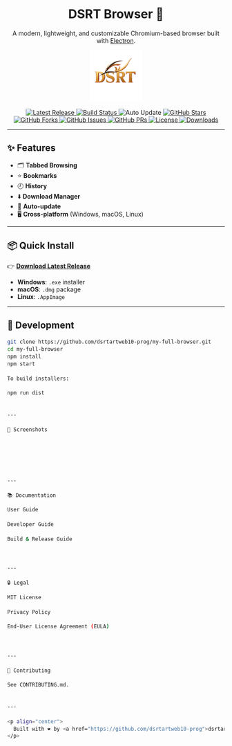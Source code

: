 <h1 align="center">DSRT Browser 🦊</h1>

<p align="center">
  A modern, lightweight, and customizable Chromium-based browser built with <a href="https://www.electronjs.org/">Electron</a>.
</p>

<p align="center">
  <img src="assets/IMG-20250914-WA0000-removebg-preview.png" alt="MyBrowser Logo" width="120"/>
</p>

<p align="center">
  <!-- Release & Build -->
  <a href="https://github.com/dsrtartweb10-prog/my-full-browser/releases">
    <img src="https://img.shields.io/github/v/release/dsrtartweb10-prog/my-full-browser?logo=github&color=blue" alt="Latest Release"/>
  </a>
  <a href="https://github.com/dsrtartweb10-prog/my-full-browser/actions">
    <img src="https://img.shields.io/github/actions/workflow/status/dsrtartweb10-prog/my-full-browser/build.yml?logo=github&label=Build" alt="Build Status"/>
  </a>
  <img src="https://img.shields.io/badge/auto--update-enabled-brightgreen?logo=electron" alt="Auto Update"/>

  <!-- Repo Stats -->
  <a href="https://github.com/dsrtartweb10-prog/my-full-browser/stargazers">
    <img src="https://img.shields.io/github/stars/dsrtartweb10-prog/my-full-browser?style=social" alt="GitHub Stars"/>
  </a>
  <a href="https://github.com/dsrtartweb10-prog/my-full-browser/network/members">
    <img src="https://img.shields.io/github/forks/dsrtartweb10-prog/my-full-browser?style=social" alt="GitHub Forks"/>
  </a>
  <a href="https://github.com/dsrtartweb10-prog/my-full-browser/issues">
    <img src="https://img.shields.io/github/issues/dsrtartweb10-prog/my-full-browser?color=orange" alt="GitHub Issues"/>
  </a>
  <a href="https://github.com/dsrtartweb10-prog/my-full-browser/pulls">
    <img src="https://img.shields.io/github/issues-pr/dsrtartweb10-prog/my-full-browser?color=yellow" alt="GitHub PRs"/>
  </a>

  <!-- License & Downloads -->
  <a href="LICENSE">
    <img src="https://img.shields.io/github/license/dsrtartweb10-prog/my-full-browser?color=green" alt="License"/>
  </a>
  <a href="https://github.com/dsrtartweb10-prog/my-full-browser/releases">
    <img src="https://img.shields.io/github/downloads/dsrtartweb10-prog/my-full-browser/total?color=purple&logo=github" alt="Downloads"/>
  </a>
</p>

---

## ✨ Features
- 🗂️ **Tabbed Browsing**
- ⭐ **Bookmarks**
- 🕘 **History**
- ⬇️ **Download Manager**
- 🔄 **Auto-update**
- 🖥️ **Cross-platform** (Windows, macOS, Linux)

---

## 📦 Quick Install
👉 [**Download Latest Release**](https://github.com/dsrtartweb10-prog/my-full-browser/releases)

- **Windows**: `.exe` installer  
- **macOS**: `.dmg` package  
- **Linux**: `.AppImage`  

---

## 🚀 Development

```bash
git clone https://github.com/dsrtartweb10-prog/my-full-browser.git
cd my-full-browser
npm install
npm start

To build installers:

npm run dist


---

📸 Screenshots






---

📚 Documentation

User Guide

Developer Guide

Build & Release Guide



---

🔒 Legal

MIT License

Privacy Policy

End-User License Agreement (EULA)



---

🤝 Contributing

See CONTRIBUTING.md.


---

<p align="center">
  Built with ❤️ by <a href="https://github.com/dsrtartweb10-prog">dsrtartweb10-prog</a>
</p>
```

